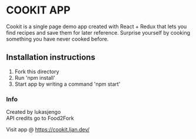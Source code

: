 # COOKIT APP
Cookit is a single page demo app created with React + Redux that lets you find recipes and save them for later reference.
Surprise yourself by cooking something you have never cooked before.

## Installation instructions
1. Fork this directory
2. Run 'npm install'
3. Start app by writing a command 'npm start'

### Info
Created by lukasjengo<br/>
API credits go to Food2Fork

Visit app @ https://cookit.ljan.dev/
